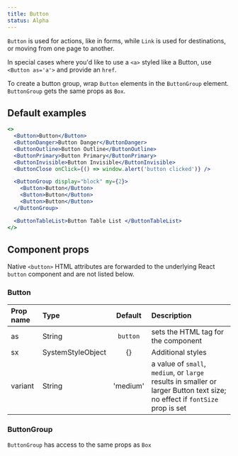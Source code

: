 ```yaml
---
title: Button
status: Alpha
---
```


`Button` is used for actions, like in forms, while `Link` is used for destinations, or moving from one page to another.

In special cases where you'd like to use a `<a>` styled like a Button, use `<Button as='a'>` and provide an `href`.

To create a button group, wrap `Button` elements in the `ButtonGroup` element. `ButtonGroup` gets the same props as `Box`.

## Default examples

```jsx live
<>
  <Button>Button</Button>
  <ButtonDanger>Button Danger</ButtonDanger>
  <ButtonOutline>Button Outline</ButtonOutline>
  <ButtonPrimary>Button Primary</ButtonPrimary>
  <ButtonInvisible>Button Invisible</ButtonInvisible>
  <ButtonClose onClick={() => window.alert('button clicked')} />

  <ButtonGroup display="block" my={2}>
    <Button>Button</Button>
    <Button>Button</Button>
    <Button>Button</Button>
  </ButtonGroup>

  <ButtonTableList>Button Table List </ButtonTableList>
</>
```

## Component props

Native `<button>` HTML attributes are forwarded to the underlying React `button` component and are not listed below.

### Button

| Prop name | Type              | Default  | Description                                                                                                                 |
| :-------- | :---------------- | :------: | :-------------------------------------------------------------------------------------------------------------------------- |
| as        | String            | `button` | sets the HTML tag for the component                                                                                         |
| sx        | SystemStyleObject |    {}    | Additional styles                                                                                                           |
| variant   | String            | 'medium' | a value of `small`, `medium`, or `large` results in smaller or larger Button text size; no effect if `fontSize` prop is set |

### ButtonGroup

`ButtonGroup` has access to the same props as `Box`
